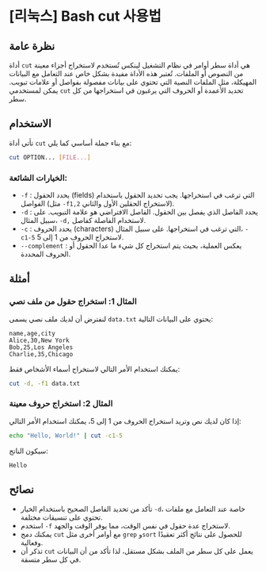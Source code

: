 # [리눅스] Bash cut 사용법

## نظرة عامة
أداة `cut` هي أداة سطر أوامر في نظام التشغيل لينكس تُستخدم لاستخراج أجزاء معينة من النصوص أو الملفات. تُعتبر هذه الأداة مفيدة بشكل خاص عند التعامل مع البيانات المهيكلة، مثل الملفات النصية التي تحتوي على بيانات مفصولة بفواصل أو علامات تبويب. يمكن لمستخدمي `cut` تحديد الأعمدة أو الحروف التي يرغبون في استخراجها من كل سطر.

## الاستخدام
تأتي أداة `cut` مع بناء جملة أساسي كما يلي:

```bash
cut OPTION... [FILE...]
```

### الخيارات الشائعة:
- `-f` : يحدد الحقول (fields) التي ترغب في استخراجها. يجب تحديد الحقول باستخدام الفواصل (مثل `-f1,2` لاستخراج الحقلين الأول والثاني).
- `-d` : يحدد الفاصل الذي يفصل بين الحقول. الفاصل الافتراضي هو علامة التبويب. على سبيل المثال، `-d,` لاستخدام الفاصلة كفاصل.
- `-c` : يحدد الحروف (characters) التي ترغب في استخراجها. على سبيل المثال، `-c1-5` لاستخراج الحروف من 1 إلى 5.
- `--complement` : يعكس العملية، بحيث يتم استخراج كل شيء ما عدا الحقول أو الحروف المحددة.

## أمثلة
### المثال 1: استخراج حقول من ملف نصي
لنفترض أن لديك ملف نصي يسمى `data.txt` يحتوي على البيانات التالية:

```
name,age,city
Alice,30,New York
Bob,25,Los Angeles
Charlie,35,Chicago
```

يمكنك استخدام الأمر التالي لاستخراج أسماء الأشخاص فقط:

```bash
cut -d, -f1 data.txt
```

### المثال 2: استخراج حروف معينة
إذا كان لديك نص وتريد استخراج الحروف من 1 إلى 5، يمكنك استخدام الأمر التالي:

```bash
echo "Hello, World!" | cut -c1-5
```

سيكون الناتج:

```
Hello
```

## نصائح
- تأكد من تحديد الفاصل الصحيح باستخدام الخيار `-d`، خاصة عند التعامل مع ملفات تحتوي على تنسيقات مختلفة.
- استخدم `-f` لاستخراج عدة حقول في نفس الوقت، مما يوفر الوقت والجهد.
- يمكنك دمج `cut` مع أوامر أخرى مثل `grep` و`sort` للحصول على نتائج أكثر تعقيدًا وفعالية.
- تذكر أن `cut` يعمل على كل سطر من الملف بشكل مستقل، لذا تأكد من أن البيانات في كل سطر متسقة.